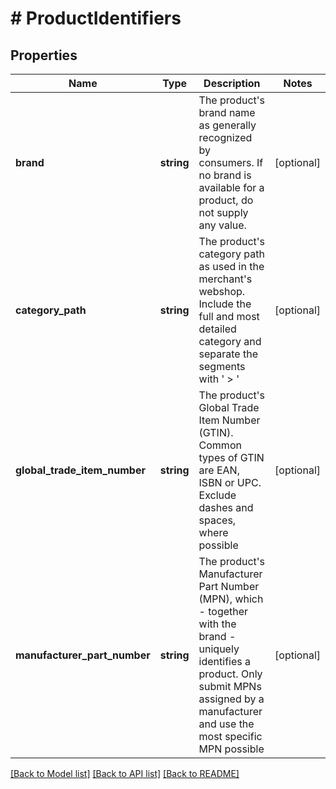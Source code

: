 # # ProductIdentifiers

## Properties

Name | Type | Description | Notes
------------ | ------------- | ------------- | -------------
**brand** | **string** | The product&#39;s brand name as generally recognized by consumers. If no brand is available for a product, do not supply any value. | [optional]
**category_path** | **string** | The product&#39;s category path as used in the merchant&#39;s webshop. Include the full and most detailed category and separate the segments with &#39; &gt; &#39; | [optional]
**global_trade_item_number** | **string** | The product&#39;s Global Trade Item Number (GTIN). Common types of GTIN are EAN, ISBN or UPC. Exclude dashes and spaces, where possible | [optional]
**manufacturer_part_number** | **string** | The product&#39;s Manufacturer Part Number (MPN), which - together with the brand - uniquely identifies a product. Only submit MPNs assigned by a manufacturer and use the most specific MPN possible | [optional]

[[Back to Model list]](../../README.md#models) [[Back to API list]](../../README.md#endpoints) [[Back to README]](../../README.md)
